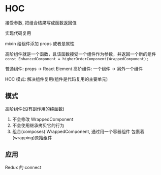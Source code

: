 # HOC

接受参数, 把组合结果写成函数返回值

实现代码复用

mixin 给组件添加 props 或者是属性

高阶组件就是一个函数，且该函数接受一个组件作为参数，并返回一个新的组件
`const EnhancedComponent = higherOrderComponent(WrappedComponent);`

普通组件: props -> React Element
高阶组件: 一个组件 -> 另外一个组件

HOC 模式: 解决组件复用(组件是代码复用的主要单元)

## 模式

高阶组件(没有副作用的纯函数)

1. 不会修改 WrappedComponent
2. 不会使用继承拷贝它的行为
3. 组合(composes) WrappedComponent, 通过用一个容器组件 包裹着(wrapping)原始组件

## 应用

Redux 的 connect